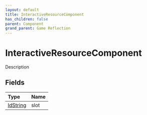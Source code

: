 ```yaml
---
layout: default
title: InteractiveResourceComponent
has_children: false
parent: Component
grand_parent: Game Reflection
---
```

# InteractiveResourceComponent
Description 

## Fields

| Type | Name |
|:----------|:--------------|
| [IdString](/riftbreaker-wiki/docs/game-reflection/components/id_string/) | slot |

